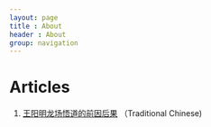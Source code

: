 ```yaml
---
layout: page
title : About
header : About
group: navigation
---
```

# Articles
1. [王阳明龙场悟道的前因后果](https://docs.google.com/file/d/0B-p98azZDmMrc083T3ZJMnlGeU0/edit?usp=sharing "王阳明龙场悟道的前因后果") （Traditional Chinese)
